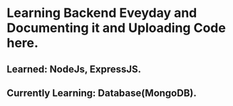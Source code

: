 # Learning Backend Eveyday and Documenting it and Uploading Code here.
## Learned: NodeJs, ExpressJS.
## Currently Learning: Database(MongoDB).
